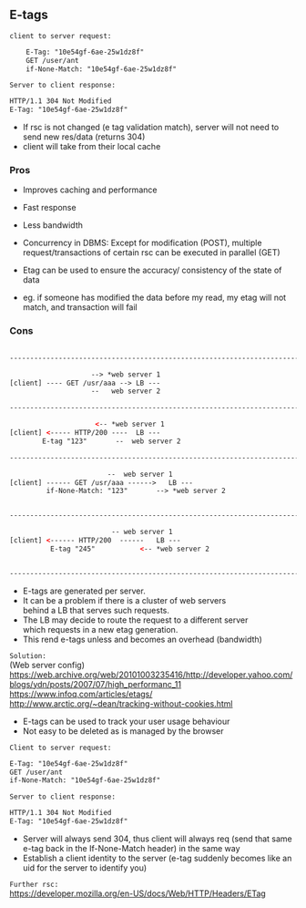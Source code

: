 ## E-tags

`client to server request:`

```html
    E-Tag: "10e54gf-6ae-25w1dz8f"
    GET /user/ant
    if-None-Match: "10e54gf-6ae-25w1dz8f"
```

`Server to client response:`
```html
HTTP/1.1 304 Not Modified
E-Tag: "10e54gf-6ae-25w1dz8f"
```

- If rsc is not changed (e tag validation match), server will not need to send new res/data (returns 304)
- client will take from their local cache

### Pros
- Improves caching and performance
- Fast response
- Less bandwidth

- Concurrency in DBMS:
Except for modification (POST), 
multiple request/transactions of certain rsc can be executed in parallel (GET)

- Etag can be used to ensure the accuracy/ consistency of the state of data

- eg. if someone has modified the data before my read, my etag will not match,
and transaction will fail


### Cons

```html

---------------------------------------------------------------------------

				 	--> *web server 1
[client] ---- GET /usr/aaa --> LB ---
				 	--   web server 2

---------------------------------------------------------------------------

				  	 <-- *web server 1
[client] <----- HTTP/200 ----  LB ---
		E-tag "123"		  --  web server 2

---------------------------------------------------------------------------

				  		--  web server 1
[client] ------ GET /usr/aaa ------>   LB ---
	     if-None-Match: "123"	  	--> *web server 2


---------------------------------------------------------------------------

				  		 -- web server 1
[client] <------ HTTP/200  ------   LB ---
	      E-tag "245"	  		<-- *web server 2


---------------------------------------------------------------------------

```


- E-tags are generated per server.
- It can be a problem if there is a cluster of web servers <br /> behind a LB that serves such requests.
- The LB may decide to route the request to a different server <br /> which requests in a new etag generation.
- This rend e-tags unless and becomes an overhead (bandwidth)


`Solution:`<br />
(Web server config)
https://web.archive.org/web/20101003235416/http://developer.yahoo.com/blogs/ydn/posts/2007/07/high_performanc_11
https://www.infoq.com/articles/etags/
http://www.arctic.org/~dean/tracking-without-cookies.html

- E-tags can be used to track your user usage behaviour
- Not easy to be deleted as is managed by the browser

`Client to server request:`
```html
E-Tag: "10e54gf-6ae-25w1dz8f"
GET /user/ant
if-None-Match: "10e54gf-6ae-25w1dz8f"
```

`Server to client response:`
```html
HTTP/1.1 304 Not Modified
E-Tag: "10e54gf-6ae-25w1dz8f"
```

- Server will always send 304, thus client will always req (send that same e-tag back in the If-None-Match header) in the same way
- Establish a client identity to the server (e-tag suddenly becomes like an uid for the server to identify you)

`Further rsc:` <br />
https://developer.mozilla.org/en-US/docs/Web/HTTP/Headers/ETag
